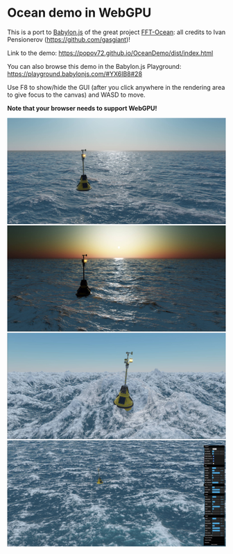 # Ocean demo in WebGPU

This is a port to [Babylon.js](https://www.babylonjs.com/) of the great project [FFT-Ocean](https://github.com/gasgiant/FFT-Ocean): all credits to Ivan Pensionerov (https://github.com/gasgiant)!

Link to the demo: https://popov72.github.io/OceanDemo/dist/index.html

You can also browse this demo in the Babylon.js Playground: https://playground.babylonjs.com/#YX6IB8#28

Use F8 to show/hide the GUI (after you click anywhere in the rendering area to give focus to the canvas) and WASD to move.

**Note that your browser needs to support WebGPU!**

![Ocean 1](assets/ocean/ocean0.jpg)
![Ocean 2](assets/ocean/ocean1.jpg)
![Ocean 3](assets/ocean/ocean2.jpg)
![Ocean GUI](assets/ocean/ocean3.jpg)
